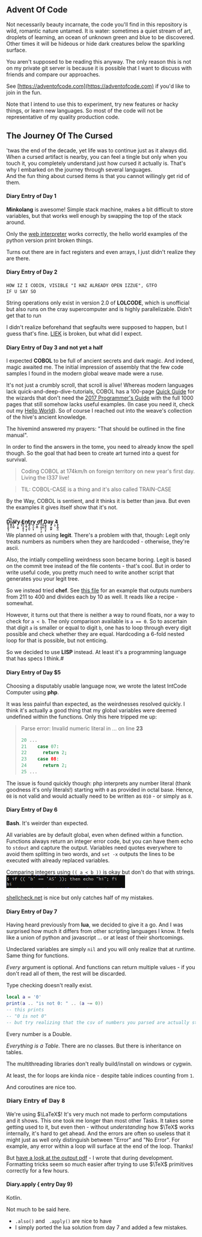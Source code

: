 ## Advent Of Code
Not necessarily beauty incarnate, the code you'll find in this repository is wild, romantic nature untamed. It is water: sometimes a quiet stream of art, droplets of learning, an ocean of unknown green and blue to be discovered. Other times it will be hideous or hide dark creatures below the sparkling surface.

You aren't supposed to be reading this anyway. The only reason this is not on my private git server is because it is possible that I want to discuss with friends and compare our approaches.

See [https://adventofcode.com](https://adventofcode.com) if you'd like to join in the fun.

Note that I intend to use this to experiment, try new features or hacky things, or learn new languages. So most of the code will not be representative of my quality production code.

## The Journey Of The Cursed
'twas the end of the decade, yet life was to continue just as it always did. When a cursed artifact is nearby, you can feel a tingle but only when you touch it, you completely understand just how cursed it actually is. That's why I embarked on the journey through several languages.  
And the fun thing about cursed items is that you cannot willingly get rid of them.  

#### Diary Entry of Day 1

**Minkolang** is awesome! Simple stack machine, makes a bit difficult to store variables, but that works well enough by swapping the top of the stack around.

Only the [web interpreter](http://play.starmaninnovations.com/minkolang/?code=) works correctly, the hello world examples of the python version print broken things.

Turns out there are in fact registers and even arrays, I just didn't realize they are there.

#### Diary Entry of Day 2

```LOLCODE
HOW IZ I CODIN, VISIBLE "I HAZ ALREADY OPEN IZZUE", GTFO
IF U SAY SO
```

String operations only exist in version 2.0 of **LOLCODE**, which is unofficial but also runs on the cray supercomputer and is highly parallelizable. Didn't get that to run

I didn't realize beforehand that segfaults were supposed to happen, but I guess that's fine. [LIEK](https://github.com/justinmeza/lci/issues/65) is broken, but what did I expect.

#### Diary Entry of Day 3 and not yet a half

I expected **COBOL** to be full of ancient secrets and dark magic. And indeed, magic awaited me. The initial impression of assembly that the few code samples I found in the modern global weave made were a ruse. 

It's not just a crumbly scroll, that scroll is alive! Whereas modern languages lack quick-and-deep-dive-tutorials, COBOL has a 100-page [Quick Guide](https://open-cobol.sourceforge.io/guides/GnuCOBOL%202.2%20OCT2017%20Quick%20Reference%20(A4).pdf) for the wizards that don't need the [2017 Programmer's Guide](https://open-cobol.sourceforge.io/HTML/gnucobpg.html) with the full 1000 pages that still somehow lacks useful examples. (In case you need it, check out my [Hello World](./2019/3/test.cob)). So of course I reached out into the weave's collection of the hive's ancient knowledge.

The hivemind answered my prayers: "That should be outlined in the fine manual".

In order to find the answers in the tome, you need to already know the spell though. So the goal that had been to create art turned into a quest for survival.

> Coding COBOL at 174km/h on foreign territory on new year's first day. Living the l337 live!

> TIL: COBOL-CASE is a thing and it's also called TRAIN-CASE 

By the Way, COBOL is sentient, and it thinks it is better than java. But even the examples it gives itself show that it's not.

#### D̰̣͓͍̮̘̹͡i̮̥̟ͅa͙̝̪̬͞r̸y͕̞̭̠ ̷̙͙E̻̟̫͓͈̦ͅn̸͓̩̯̜̣̞̦t̢̯̣̗̪ͅr͏̪y̫̹̼͙̣ ̰͕̱̻ợf̨̠̝̮̣͕̘͕ ̡̤̹̬D͓͚̖͍̼̣ͅa͏y̡̫͚̰̙ ̩̫͎͘4̖̥̦̻̖̤

We planned on using **legit**. There's a problem with that, though: Legit only treats numbers as numbers when they are hardcoded - otherwise, they're ascii.

Also, the intially compelling weirdness soon became boring. Legit is based on the commit tree instead of the file contents - that's cool. But in order to write useful code, you pretty much need to write another script that generates you your legit tree.

So we instead tried **chef**. See [this file](https://github.com/lucidBrot/adventofcode/blob/master/2019/4/pt1.chef) for an example that outputs numbers from 211 to 400 and divides each by 10 as well. It reads like a recipe - somewhat.

However, it turns out that there is neither a way to round floats, nor a way to check for `a < b`. The only comparison available is `a == 0`. So to ascertain that digit `a` is smaller or equal to digit `b`, one has to loop through every digit possible and check whether they are equal. Hardcoding a 6-fold nested loop for that is possible, but not enticing.

So we decided to use **LISP** instead. At least it's a programming language that has specs I think.# 

#### Diary Entry of Day $5

Choosing a disputably usable language now, we wrote the latest IntCode Computer using **php**.

It was less painful than expected, as the weirdnesses resolved quickly. I think it's actually a good thing that my global variables were deemed undefined within the functions. Only this here tripped me up:

> Parse error: Invalid numeric literal in ... on line **23**
>
> ```php
> 20 ...
> 21    case 07:
> 22      return 2;
> 23    case 08:
> 24      return 2;
> 25 ...
> ```

The issue is found quickly though: php interprets any number literal (thank goodness it's only literals!) starting with `0` as provided in octal base. Hence, `08` is not valid and would actually need to be written as `010`  - or simply as `8`.

#### Diary Entry of Day 6

**Bash**. It's weirder than expected.

All variables are by default global, even when defined within a function. Functions always return an integer error code, but you can have them echo to `stdout` and capture the output. Variables need quotes everywhere to avoid them splitting in two words, and `set -x` outputs the lines to be executed with already replaced variables.

Comparing integers using `(( a < b ))` is okay but don't do that with strings.![](/2019/6/image-20200412143539833.png)

[shellcheck.net](shellcheck.net) is nice but only catches half of my mistakes.

#### Diary Entry of Day 7

Having heard previously from **lua**, we decided to give it a go. And I was surprised how much it differs from other scripting languages I know. It feels like a union of python and javascript ... or at least of their shortcomings.

Undeclared variables are simply `nil` and you will only realize that at runtime. Same thing for functions.  

*Every* argument is optional. And functions can return multiple values - if you don't read all of them, the rest will be discarded.

Type checking doesn't really exist.

```lua
local a = '0'
print(a .. "is not 0: " .. (a ~= 0))
-- this prints
-- "0 is not 0"
-- but try realizing that the csv of numbers you parsed are actually strings without a type error
```

Every number is a Double.

*Everything is a Table*. There are no classes. But there is inheritance on tables.

The multithreading libraries don't really build/install on windows or cygwin.

At least, the for loops are kinda nice - despite table indices counting from `1`. 

And coroutines are nice too.

#### $\mathbb{Diary\,\, Entry\,\, of\,\, Day \,\,}$8

We're using $\LaTeX$! It's very much not made to perform computations and it shows. This one took me longer than most other Tasks. It takes some getting used to it, but even then - without *understanding* how $\TeX$ works internally, it's hard to get ahead. And the errors are often so useless that it might just as well only distinguish between "Error" and "No Error". For example, any error within a loop will surface at the end of the loop. Thanks!

But [have a look at the output pdf](./2019/8/day8.pdf) - I wrote that during development. Formatting tricks seem so much easier after trying to use $\TeX$ primitives correctly for a few hours.

#### Diary.apply { entry Day 9}

Kotlin.

Not much to be said here.

* `.also()`  and ` .apply()`  are nice to have
* I simply ported the lua solution from day 7 and added a few mistakes.

